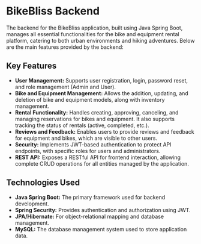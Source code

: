 # BikeBliss Backend

The backend for the BikeBliss application, built using Java Spring Boot, manages all essential functionalities for the bike and equipment rental platform, catering to both urban environments and hiking adventures. Below are the main features provided by the backend:

## Key Features

- **User Management:** Supports user registration, login, password reset, and role management (Admin and User).
- **Bike and Equipment Management:** Allows the addition, updating, and deletion of bike and equipment models, along with inventory management.
- **Rental Functionality:** Handles creating, approving, canceling, and managing reservations for bikes and equipment. It also supports tracking the status of rentals (active, completed, etc.).
- **Reviews and Feedback:** Enables users to provide reviews and feedback for equipment and bikes, which are visible to other users.
- **Security:** Implements JWT-based authentication to protect API endpoints, with specific roles for users and administrators.
- **REST API:** Exposes a RESTful API for frontend interaction, allowing complete CRUD operations for all entities managed by the application.

## Technologies Used

- **Java Spring Boot:** The primary framework used for backend development.
- **Spring Security:** Provides authentication and authorization using JWT.
- **JPA/Hibernate:** For object-relational mapping and database management.
- **MySQL:** The database management system used to store application data.
